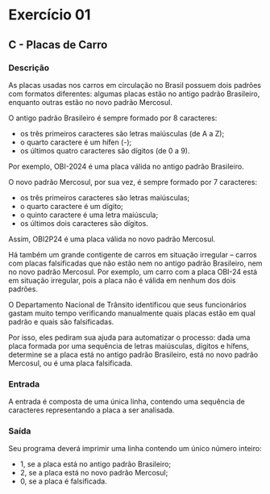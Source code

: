 # Exercício 01
## C - Placas de Carro
### Descrição
As placas usadas nos carros em circulação no Brasil possuem dois padrões com formatos diferentes: algumas placas estão no antigo padrão Brasileiro, enquanto outras estão no novo padrão Mercosul.

O antigo padrão Brasileiro é sempre formado por 8 caracteres:

- os três primeiros caracteres são letras maiúsculas (de A a Z);
- o quarto caractere é um hífen (-);
- os últimos quatro caracteres são dígitos (de 0 a 9).

Por exemplo, OBI-2024 é uma placa válida no antigo padrão Brasileiro.

O novo padrão Mercosul, por sua vez, é sempre formado por 7 caracteres:

- os três primeiros caracteres são letras maiúsculas;
- o quarto caractere é um dígito;
- o quinto caractere é uma letra maiúscula;
- os últimos dois caracteres são dígitos.

Assim, OBI2P24 é uma placa válida no novo padrão Mercosul.

Há também um grande contigente de carros em situação irregular – carros com placas falsificadas que não estão nem no antigo padrão Brasileiro, nem no novo padrão Mercosul. Por exemplo, um carro com a placa OBI-24 está em situação irregular, pois a placa não é válida em nenhum dos dois padrões.

O Departamento Nacional de Trânsito identificou que seus funcionários gastam muito tempo verificando manualmente quais placas estão em qual padrão e quais são falsificadas.

Por isso, eles pediram sua ajuda para automatizar o processo: dada uma placa formada por uma sequência de letras maiúsculas, dígitos e hífens, determine se a placa está no antigo padrão Brasileiro, está no novo padrão Mercosul, ou é uma placa falsificada.

### Entrada

A entrada é composta de uma única linha, contendo uma sequência de caracteres representando a placa a ser analisada.

### Saída

Seu programa deverá imprimir uma linha contendo um único número inteiro:

- 1, se a placa está no antigo padrão Brasileiro;
- 2, se a placa está no novo padrão Mercosul;
- 0, se a placa é falsificada.

